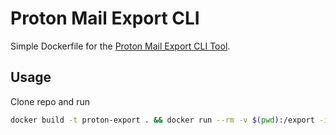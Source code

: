 # Proton Mail Export CLI

Simple Dockerfile for the [Proton Mail Export CLI Tool](https://proton.me/support/proton-mail-export-tool).

## Usage

Clone repo and run

```bash
docker build -t proton-export . && docker run --rm -v $(pwd):/export -it proton-export
```
